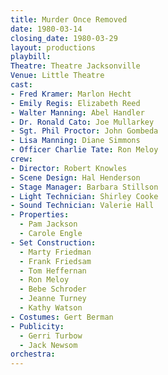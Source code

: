 ```yaml
---
title: Murder Once Removed
date: 1980-03-14
closing_date: 1980-03-29
layout: productions
playbill:
Theatre: Theatre Jacksonville
Venue: Little Theatre
cast:
- Fred Kramer: Marlon Hecht
- Emily Regis: Elizabeth Reed
- Walter Manning: Abel Handler
- Dr. Ronald Cato: Joe Mullarkey
- Sgt. Phil Proctor: John Gombeda
- Lisa Manning: Diane Simmons
- Officer Charlie Tate: Ron Meloy
crew:
- Director: Robert Knowles
- Scene Design: Hal Henderson
- Stage Manager: Barbara Stillson
- Light Technician: Shirley Cooke
- Sound Technician: Valerie Hall
- Properties:
  - Pam Jackson
  - Carole Engle
- Set Construction:
  - Marty Friedman
  - Frank Friedsam
  - Tom Heffernan
  - Ron Meloy
  - Bebe Schroder
  - Jeanne Turney
  - Kathy Watson
- Costumes: Gert Berman
- Publicity:
  - Gerri Turbow
  - Jack Newsom
orchestra:
---
```


